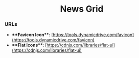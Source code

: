 <h1 align="center">News Grid</h1>

### URLs

- **\*\***Favicon Icon**\*\***: [https://tools.dynamicdrive.com/favicon](https://tools.dynamicdrive.com/favicon)
- **\*\***Flat Icons**\*\***: [https://cdnjs.com/libraries/flat-ui](https://cdnjs.com/libraries/flat-ui)
